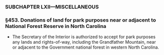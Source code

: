 ### SUBCHAPTER LXII—MISCELLANEOUS

### §453. Donations of land for park purposes near or adjacent to National Forest Reserve in North Carolina
* The Secretary of the Interior is authorized to accept for park purposes any lands and rights-of-way, including the Grandfather Mountain, near or adjacent to the Government national forest in western North Carolina.